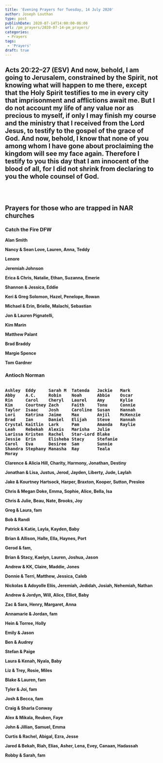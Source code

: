 ```yaml
---
title: 'Evening Prayers for Tuesday, 14 July 2020'
author: Joseph Louthan
type: post
publishDate: 2020-07-14T14:00:00-06:00
url: /pm_prayers/2020-07-14-pm_prayers/
categories:
 - Prayers
tags:
 - 'Prayers'
draft: true
---
```

## Acts 20:22–27 (ESV) And now, behold, I am going to Jerusalem, constrained by the Spirit, not knowing what will happen to me there,  except that the Holy Spirit testifies to me in every city that imprisonment and afflictions await me.  But I do not account my life of any value nor as precious to myself, if only I may finish my course and the ministry that I received from the Lord Jesus, to testify to the gospel of the grace of God.  And now, behold, I know that none of you among whom I have gone about proclaiming the kingdom will see my face again.  Therefore I testify to you this day that I am innocent of the blood of all,  for I did not shrink from declaring to you the whole counsel of God.

<pre><b>

</b></pre>

## Prayers for those who are trapped in NAR churches

### Catch the Fire DFW

**Alan Smith**

**Nancy & Sean Love, Lauren, Anna, Teddy**

**Lenore** 

**Jeremiah Johnson**

**Erica & Chris, Natalie, Ethan, Suzanna, Emerie**

**Shannon & Jessica, Eddie**

**Keri & Greg Solomon, Hazel, Penelope, Rowan**

**Michael & Erin, Brielle, Malachi, Sebastian**

**Jon & Lauren Pignatelli,**

**Kim Marin**

**Matthew Palant**

**Brad Braddy**

**Margie Spence**

**Tom Gardner**

### Antioch Norman

<pre><b>
Ashley  Eddy     Sarah M  Tatenda   Jackie   Mark
Abby    A.C.     Robin    Noah      Abbie    Oscar
Rin     Carol    Cheryl   Laurel    Amy      Kylie
Kim     Courtney Zach     Faith     Tonu     Connie
Taylor  Isaac    Josh     Caroline  Susan    Hannah
Lori    Katrina  Jaime    Max       Anjil    McKenzie
Brad    Ian      Daniel   Elijah    Steve    Hannah
Crystal Kaitlin  Lark     Pam       Amanda   Raylie
Leah    Rebekah  Alexis   Marisha   Julie    
Larissa Kristen  Rachel   Star-Lord Blake    
Jessie  Erin     Elisheba Stacy     Stefanie 
Carol   Eva      Desiree  Sam       Sunnie   
Shandra Stephany Manasha  Ray       Teala    
Moray
</b></pre>

**Clarence & Alicia Hill, Charity, Harmony, Jonathan, Destiny**

**Jonathan & Lisa, Justus, Jerod, Jayden, Liberty, Jude, Laylah**

**Jake & Kourtney Hartsock, Harper, Braxton, Kooper, Sutton, Preslee**

**Chris & Megan Doke, Emma, Sophie, Alice, Bella, Isa**

**Chris & Julie, Beau, Nate, Brooks, Joy**

**Greg & Laura, fam**

**Bob & Randi**

**Patrick & Katie, Layla, Kayden, Baby**

**Brian & Allison, Halle, Ella, Haynes, Port**

**Gerod & fam,**

**Brian & Stacy, Kaelyn, Lauren, Joshua, Jason**

**Andrew & KK, Claire, Maddie, Jones**

**Donnie & Terri, Matthew, Jessica, Caleb**

**Nickolas & Adoyolle Eliis, Jeremiah, Jedidah, Josiah, Nehemiah, Nathan**

**Andrew & Jordyn, Will, Alice, Elliot, Baby**

**Zac & Sara, Henry, Margaret, Anna**

**Annamarie & Jordan, fam**

**Hein & Torree, Holly**

**Emily & Jason**

**Ben & Audrey**

**Stefan & Paige**

**Laura & Kenah, Nyala, Baby**

**Liz & Trey, Rosie, Miles**

**Blake & Lauren, fam**

**Tyler & Joi, fam**

**Josh & Becca, fam**

**Craig & Sharla Conway**

**Alex & Mikala, Reuben, Faye**

**John & Jillian, Samuel, Emma**

**Curtis & Rachel, Abigal, Ezra, Jesse**

**Jared & Bekah, Riah, Elias, Asher, Lena, Evey, Canaan, Hadassah**

**Robby & Sarah, fam**

